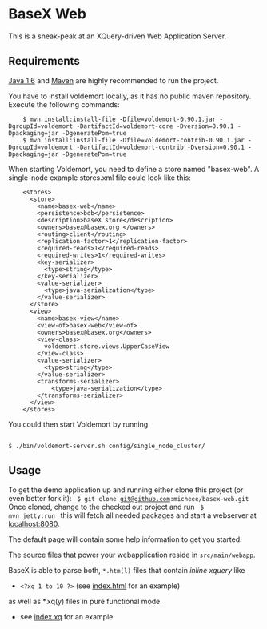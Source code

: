 BaseX Web
=========
This is a sneak-peak at an XQuery-driven Web Application Server.

Requirements
------------
[Java 1.6](http://java.com/getjava/index.jsp "Download Free Java Software") and [Maven](http://maven.apache.org/ "Maven - 
    Welcome to Apache Maven") are highly recommended to run the project. 
    
You have to install voldemort locally, as it has no public maven repository. Execute the following commands:

		$ mvn install:install-file -Dfile=voldemort-0.90.1.jar -DgroupId=voldemort -DartifactId=voldemort-core -Dversion=0.90.1 -Dpackaging=jar -DgeneratePom=true
		$ mvn install:install-file -Dfile=voldemort-contrib-0.90.1.jar -DgroupId=voldemort -DartifactId=voldemort-contrib -Dversion=0.90.1 -Dpackaging=jar -DgeneratePom=true


When starting Voldemort, you need to define a store named "basex-web". A single-node example stores.xml file could look like this:

		<stores>
		  <store>
		    <name>basex-web</name>
		    <persistence>bdb</persistence>
		    <description>baseX store</description>
		    <owners>basex@basex.org </owners>
		    <routing>client</routing>
		    <replication-factor>1</replication-factor>
		    <required-reads>1</required-reads>
		    <required-writes>1</required-writes>
		    <key-serializer>
		      <type>string</type>
		    </key-serializer>
		    <value-serializer>
		      <type>java-serialization</type>
		    </value-serializer>
		  </store>
		  <view>
		    <name>basex-view</name>
		    <view-of>basex-web</view-of>
		    <owners>basex@basex.org</owners>
		    <view-class>
		      voldemort.store.views.UpperCaseView
		    </view-class>
		    <value-serializer>
		      <type>string</type>
		    </value-serializer>
		    <transforms-serializer>
		        <type>java-serialization</type>
		    </transforms-serializer>
		  </view>
		</stores>


You could then start Voldemort by running

<code>
$ ./bin/voldemort-server.sh config/single_node_cluster/
</code>

Usage
-----
To get the demo application up and running 
either clone this project (or even better fork it):
<code>
$ git clone git@github.com:micheee/basex-web.git
</code> 
Once cloned, change to the checked out project and run
<code>
$ mvn jetty:run
</code>
this will fetch all needed packages and start a webserver at [localhost:8080](http://localhost:8080 "Inline XQuery in your Browser").

The default page will contain some help information to get you started. 

The source files that power your webapplication reside in `src/main/webapp`. 

BaseX is able to parse both, `*.htm(l)` files that contain *inline xquery* like 

* `<?xq 1 to 10 ?>` (see [index.html](http://localhost:8080/index.html) for an example)

as well as *.xq(y) files in pure functional mode.

* see [index.xq](http://localhost:8080/index.xq) for an example
